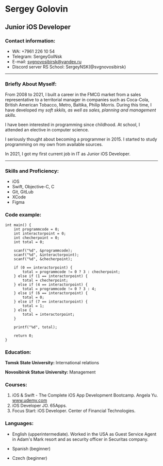# Sergey Golovin

## Junior iOS Developer

### Contact information:
* WA: +7961 226 10 54
* Telegram: SergeyGolNsk
* E-mail: svgnovosibirsk@yandex.ru
* Discord server RS School: SergeyNSK(@svgnovosibirsk)

*****

### Briefly About Myself:

From 2008 to 2021, I built a career in the FMCG market from a sales representative to a territorial manager in companies such as Coca-Cola, British American Tobacco, Metro, Baltika, Philip Morris.
During this time, I have developed my *soft skkils, as well as sales, planning and management skills.*

I have been interested in programming since childhood. At school, I attended an elective in computer science.

I seriously thought about becoming a programmer in 2015. I started to study programming on my own from available sources.

In 2021, I got my first current job in IT as Junior iOS Developer.

*****

### Skills and Proficiency:

* iOS
* Swift, Objective-C, C
* Git, GitLub
* XCode
* Figma

### Code example:

```
int main() {
    int programmcode = 0;
    int interactorpoint = 0;
    int checherpoint = 0;
    int total = 0;
    
    scanf("%d", &programmcode);
    scanf("%d", &interactorpoint);
    scanf("%d", &checherpoint);
    
    if (0 == interactorpoint) {
        total = programmcode != 0 ? 3 : checherpoint;
    } else if (1 == interactorpoint) {
        total = checherpoint;
    } else if (4 == interactorpoint) {
        total = programmcode != 0 ? 3 : 4;
    } else if (6 == interactorpoint) {
        total = 0;
    } else if (7 == interactorpoint) {
        total = 1;
    } else {
        total = interactorpoint;
    }
    
    printf("%d", total);
    
    return 0;
}
```
### Education:

**Tomsk State University:** International relations

**Novosibirsk Statue University:** Management

### Courses:

1. iOS & Swift - The Complete iOS App Development Bootcamp. Angela Yu. www.udemy.com
2. iOS Developer JO. 65Apps.
3. Focus Start: iOS Developer. Center of Financial Technologies.

### Languages:

* English (upperintermediate).
Worked in the USA as Guest Service Agent in Adam's Mark resort and as security officer in Securitas company.

* Spanish (beginner)
* Czech (beginner)
